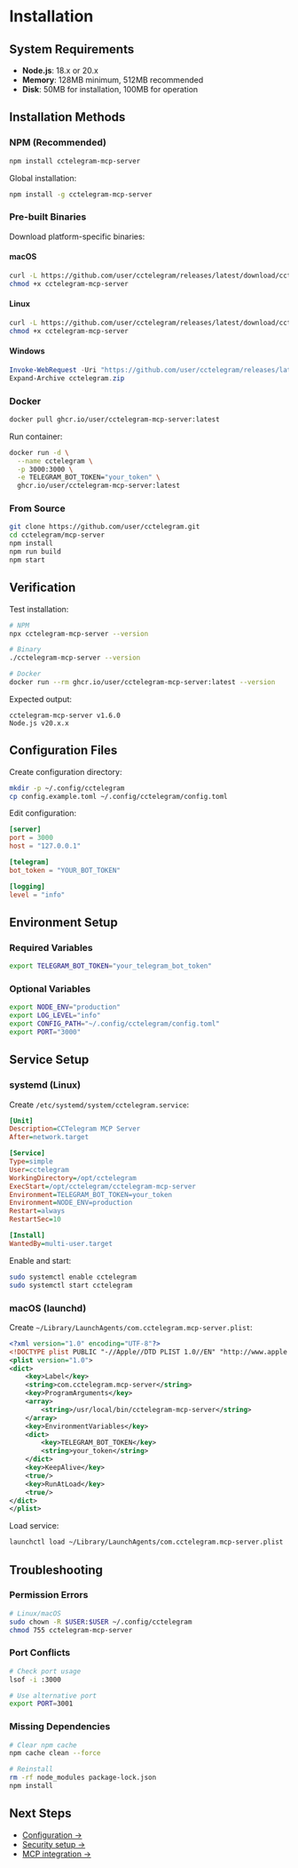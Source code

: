 # Installation

## System Requirements

- **Node.js**: 18.x or 20.x
- **Memory**: 128MB minimum, 512MB recommended
- **Disk**: 50MB for installation, 100MB for operation

## Installation Methods

### NPM (Recommended)

```bash
npm install cctelegram-mcp-server
```

Global installation:
```bash
npm install -g cctelegram-mcp-server
```

### Pre-built Binaries

Download platform-specific binaries:

#### macOS
```bash
curl -L https://github.com/user/cctelegram/releases/latest/download/cctelegram-mcp-server-darwin-arm64.tar.gz | tar -xz
chmod +x cctelegram-mcp-server
```

#### Linux
```bash
curl -L https://github.com/user/cctelegram/releases/latest/download/cctelegram-mcp-server-linux-x64.tar.gz | tar -xz
chmod +x cctelegram-mcp-server
```

#### Windows
```powershell
Invoke-WebRequest -Uri "https://github.com/user/cctelegram/releases/latest/download/cctelegram-mcp-server-win-x64.zip" -OutFile "cctelegram.zip"
Expand-Archive cctelegram.zip
```

### Docker

```bash
docker pull ghcr.io/user/cctelegram-mcp-server:latest
```

Run container:
```bash
docker run -d \
  --name cctelegram \
  -p 3000:3000 \
  -e TELEGRAM_BOT_TOKEN="your_token" \
  ghcr.io/user/cctelegram-mcp-server:latest
```

### From Source

```bash
git clone https://github.com/user/cctelegram.git
cd cctelegram/mcp-server
npm install
npm run build
npm start
```

## Verification

Test installation:
```bash
# NPM
npx cctelegram-mcp-server --version

# Binary
./cctelegram-mcp-server --version

# Docker
docker run --rm ghcr.io/user/cctelegram-mcp-server:latest --version
```

Expected output:
```
cctelegram-mcp-server v1.6.0
Node.js v20.x.x
```

## Configuration Files

Create configuration directory:
```bash
mkdir -p ~/.config/cctelegram
cp config.example.toml ~/.config/cctelegram/config.toml
```

Edit configuration:
```toml
[server]
port = 3000
host = "127.0.0.1"

[telegram]
bot_token = "YOUR_BOT_TOKEN"

[logging]
level = "info"
```

## Environment Setup

### Required Variables
```bash
export TELEGRAM_BOT_TOKEN="your_telegram_bot_token"
```

### Optional Variables
```bash
export NODE_ENV="production"
export LOG_LEVEL="info" 
export CONFIG_PATH="~/.config/cctelegram/config.toml"
export PORT="3000"
```

## Service Setup

### systemd (Linux)

Create `/etc/systemd/system/cctelegram.service`:
```ini
[Unit]
Description=CCTelegram MCP Server
After=network.target

[Service]
Type=simple
User=cctelegram
WorkingDirectory=/opt/cctelegram
ExecStart=/opt/cctelegram/cctelegram-mcp-server
Environment=TELEGRAM_BOT_TOKEN=your_token
Environment=NODE_ENV=production
Restart=always
RestartSec=10

[Install]
WantedBy=multi-user.target
```

Enable and start:
```bash
sudo systemctl enable cctelegram
sudo systemctl start cctelegram
```

### macOS (launchd)

Create `~/Library/LaunchAgents/com.cctelegram.mcp-server.plist`:
```xml
<?xml version="1.0" encoding="UTF-8"?>
<!DOCTYPE plist PUBLIC "-//Apple//DTD PLIST 1.0//EN" "http://www.apple.com/DTDs/PropertyList-1.0.dtd">
<plist version="1.0">
<dict>
    <key>Label</key>
    <string>com.cctelegram.mcp-server</string>
    <key>ProgramArguments</key>
    <array>
        <string>/usr/local/bin/cctelegram-mcp-server</string>
    </array>
    <key>EnvironmentVariables</key>
    <dict>
        <key>TELEGRAM_BOT_TOKEN</key>
        <string>your_token</string>
    </dict>
    <key>KeepAlive</key>
    <true/>
    <key>RunAtLoad</key>
    <true/>
</dict>
</plist>
```

Load service:
```bash
launchctl load ~/Library/LaunchAgents/com.cctelegram.mcp-server.plist
```

## Troubleshooting

### Permission Errors
```bash
# Linux/macOS
sudo chown -R $USER:$USER ~/.config/cctelegram
chmod 755 cctelegram-mcp-server
```

### Port Conflicts
```bash
# Check port usage
lsof -i :3000

# Use alternative port
export PORT=3001
```

### Missing Dependencies
```bash
# Clear npm cache
npm cache clean --force

# Reinstall
rm -rf node_modules package-lock.json
npm install
```

## Next Steps

- [Configuration →](/guide/configuration)
- [Security setup →](/guide/security)
- [MCP integration →](/guide/#mcp-integration)